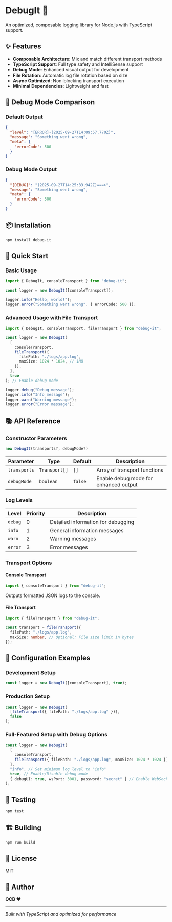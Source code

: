 # DebugIt 🚀

An optimized, composable logging library for Node.js with TypeScript support.

## ✨ Features

- **Composable Architecture**: Mix and match different transport methods
- **TypeScript Support**: Full type safety and IntelliSense support
- **Debug Mode**: Enhanced visual output for development
- **File Rotation**: Automatic log file rotation based on size
- **Async Optimized**: Non-blocking transport execution
- **Minimal Dependencies**: Lightweight and fast

## 🎯 Debug Mode Comparison

### Default Output

```json
{
  "level": "[ERROR]-(2025-09-27T14:09:57.770Z)",
  "message": "Something went wrong",
  "meta": {
    "errorCode": 500
  }
}
```

### Debug Mode Output

```json
{
  "[DEBUG]": "(2025-09-27T14:25:33.942Z)===>",
  "message": "Something went wrong",
  "meta": {
    "errorCode": 500
  }
}
```

## 📦 Installation

```bash
npm install debug-it
```

## 🚀 Quick Start

### Basic Usage

```typescript
import { DebugIt, consoleTransport } from "debug-it";

const logger = new DebugIt([consoleTransport]);

logger.info("Hello, world!");
logger.error("Something went wrong", { errorCode: 500 });
```

### Advanced Usage with File Transport

```typescript
import { DebugIt, consoleTransport, fileTransport } from "debug-it";

const logger = new DebugIt(
  [
    consoleTransport,
    fileTransport({
      filePath: "./logs/app.log",
      maxSize: 1024 * 1024, // 1MB
    }),
  ],
  true
); // Enable debug mode

logger.debug("Debug message");
logger.info("Info message");
logger.warn("Warning message");
logger.error("Error message");
```

## 📚 API Reference

### Constructor Parameters

```typescript
new DebugIt(transports?, debugMode?)
```

| Parameter    | Type          | Default | Description                           |
| ------------ | ------------- | ------- | ------------------------------------- |
| `transports` | `Transport[]` | `[]`    | Array of transport functions          |
| `debugMode`  | `boolean`     | `false` | Enable debug mode for enhanced output |

### Log Levels

| Level   | Priority | Description                        |
| ------- | -------- | ---------------------------------- |
| `debug` | 0        | Detailed information for debugging |
| `info`  | 1        | General information messages       |
| `warn`  | 2        | Warning messages                   |
| `error` | 3        | Error messages                     |

### Transport Options

#### Console Transport

```typescript
import { consoleTransport } from "debug-it";
```

Outputs formatted JSON logs to the console.

#### File Transport

```typescript
import { fileTransport } from "debug-it";

const transport = fileTransport({
  filePath: "./logs/app.log",
  maxSize: number, // Optional: File size limit in bytes
});
```

## 🔧 Configuration Examples

### Development Setup

```typescript
const logger = new DebugIt([consoleTransport], true);
```

### Production Setup

```typescript
const logger = new DebugIt(
  [fileTransport({ filePath: "./logs/app.log" })],
  false
);
```

### Full-Featured Setup with Debug Options

```typescript
const logger = new DebugIt(
  [
    consoleTransport,
    fileTransport({ filePath: "./logs/app.log", maxSize: 1024 * 1024 }),
  ],
  "info", // Set minimum log level to "info"
  true, // Enable/Disable debug mode
  { debugUI: true, wsPort: 3001, password: "secret" } // Enable WebSocket transport
);
```

## 🧪 Testing

```bash
npm test
```

## 🏗️ Building

```bash
npm run build
```

## 📄 License

MIT

## 👤 Author

**OCB** ❤️

---

_Built with TypeScript and optimized for performance_
